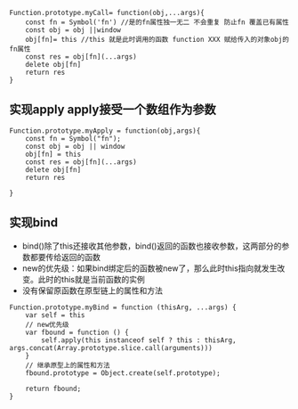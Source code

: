 

```
Function.prototype.myCall= function(obj,...args){
    const fn = Symbol('fn') //是的fn属性独一无二 不会重复 防止fn 覆盖已有属性
    const obj = obj ||window
    obj[fn]= this //this 就是此时调用的函数 function XXX 赋给传入的对象obj的fn属性
    const res = obj[fn](...args)
    delete obj[fn]
    return res
}
```

## 实现apply apply接受一个数组作为参数

```
Function.prototype.myApply = function(obj,args){
    const fn = Symbol("fn");
    const obj = obj || window
    obj[fn] = this 
    const res = obj[fn](...args)
    delete obj[fn]
    return res

}
```

## 实现bind 

* bind()除了this还接收其他参数，bind()返回的函数也接收参数，这两部分的参数都要传给返回的函数
* new的优先级：如果bind绑定后的函数被new了，那么此时this指向就发生改变。此时的this就是当前函数的实例
* 没有保留原函数在原型链上的属性和方法



```
Function.prototype.myBind = function (thisArg, ...args) {
    var self = this
    // new优先级
    var fbound = function () {
        self.apply(this instanceof self ? this : thisArg, args.concat(Array.prototype.slice.call(arguments)))
    }
    // 继承原型上的属性和方法
    fbound.prototype = Object.create(self.prototype);

    return fbound;
}

```